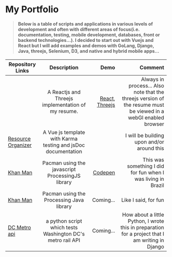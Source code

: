 # My Portfolio

>#### Below is a table of scripts and applications in various levels of development and often with different areas of focus(i.e. documentation, testing, mobile development, databases, front or backend technologies...). I decided to start out with Vuejs and React but I will add examples and demos with GoLang, Django, Java, threejs, Selenium, D3, and native and hybrid mobile apps...


| Repository Links           | Description    | Demo       | Comment  |
| ------------------- |:--------------:|------:| ----------:|
|  | A Reactjs  and Threejs implementation of my resume.  | [React](https://codepen.io/jaxonetic/pen/MXPZWP), [Threejs](https://jsfiddle.net/jaxonetic/h6Lmoh1c/)| Always in process... Also note that the threejs version of the resume must be viewed in a webGl enabled browser|
| [Resource Organizer](https://github.com/jaxonetic-github/resource-organizer-vue) | A Vue js template with Karma testing and jsDoc documentation   |  |   I will be building upon and/or around this |
| [Khan Man](https://www.khanacademy.org/computer-programming/khan-man/5835976181022720) | Pacman using the javascript ProcessingJS library   | [Codepen](https://codepen.io/jaxonetic/pen/vpvvbQ) |    This was something I did for fun when I was living in Brazil |
| [Khan Man](https://gist.github.com/jaxonetic-github/32e1d3d53188e4ed35e47a97e831c951)| Pacman using the Processing Java library   | Coming... | Like I said, for fun |
| [DC Metro api](https://gist.github.com/jaxonetic-github/d4436449d845a40c3741c4720de60fb1)| a python script which tests Washington DC's metro rail API    | Coming... | How about a little Python, I wrote this in preparation for a project that I am writing in Django |
